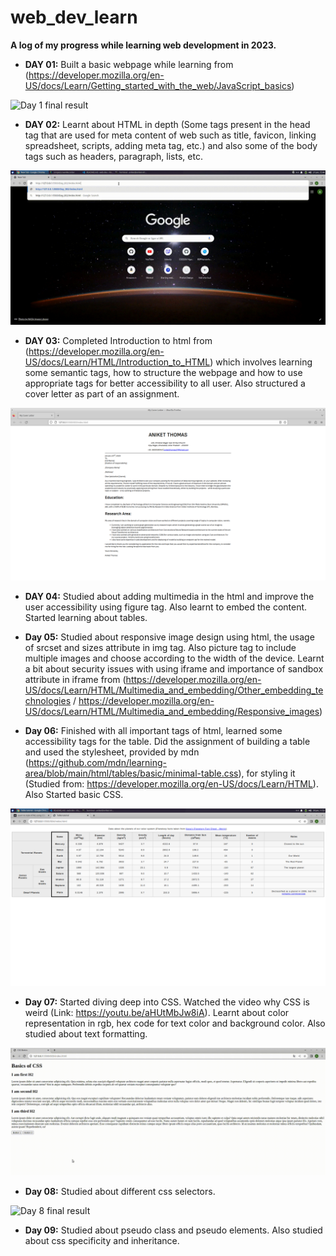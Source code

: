 # web_dev_learn

__A log of my progress while learning web development in 2023.__

- __DAY 01:__ Built a basic webpage while learning from (https://developer.mozilla.org/en-US/docs/Learn/Getting_started_with_the_web/JavaScript_basics)

![Day 1 final result](./data/Day_001_result.gif)

- __DAY 02:__ Learnt about HTML in depth (Some tags present in the head tag that are used for meta content of web such as title, favicon, linking spreadsheet, scripts, adding meta tag, etc.) and also some of the body tags such as headers, paragraph, lists, etc.

![Day 2 final result](./data/Day_002_result.gif)

- __DAY 03:__ Completed Introduction to html from (https://developer.mozilla.org/en-US/docs/Learn/HTML/Introduction_to_HTML) which involves learning some semantic tags, how to structure the webpage and how to use appropriate tags for better accessibility to all user. Also structured a cover letter as part of an assignment.

![Day 3 final result](./data/Day_003_result.png)

- __DAY 04:__ Studied about adding multimedia in the html and improve the user accessibility using figure tag. Also learnt to embed the content. Started learning about tables. 

- __Day 05:__ Studied about responsive image design using html, the usage of srcset and sizes attribute in img tag. Also picture tag to include multiple images and choose according to the width of the device. Learnt a bit about security issues with using iframe and importance of sandbox attribute in iframe from (https://developer.mozilla.org/en-US/docs/Learn/HTML/Multimedia_and_embedding/Other_embedding_technologies / https://developer.mozilla.org/en-US/docs/Learn/HTML/Multimedia_and_embedding/Responsive_images)

- __Day 06:__ Finished with all important tags of html, learned some accessibility tags for the table. Did the assignment of building a table and used the stylesheet, provided by mdn (https://github.com/mdn/learning-area/blob/main/html/tables/basic/minimal-table.css), for styling it (Studied from: https://developer.mozilla.org/en-US/docs/Learn/HTML). Also Started basic CSS.

![Day 6 final result](./data/Day_006_result.png)

- __Day 07:__ Started diving deep into CSS. Watched the video why CSS is weird (Link: https://youtu.be/aHUtMbJw8iA). Learnt about color representation in rgb, hex code for text color and background color. Also studied about text formatting.

![Day 7 final result](./data/Day_007_result.gif)

- __Day 08:__ Studied about different css selectors.

![Day 8 final result](./data/Day_008_result.gif)

- __Day 09:__ Studied about pseudo class and pseudo elements. Also studied about css specificity and inheritance.